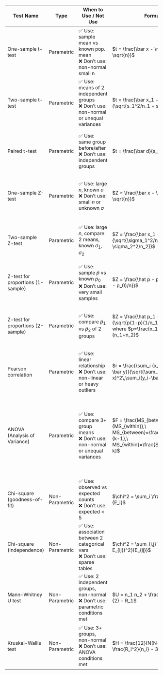 | Test Name                              | Type           | When to Use / Not Use                                                                 | Formula                                                                                                                            | Variables                                                                                                  | Example                                                                                                                         | Data Type             | Required Data                                |
|----------------------------------------|----------------|---------------------------------------------------------------------------------------|------------------------------------------------------------------------------------------------------------------------------------|------------------------------------------------------------------------------------------------------------|---------------------------------------------------------------------------------------------------------------------------------|-----------------------|-----------------------------------------------|
| One-sample t-test                      | Parametric     | ✅ Use: sample mean vs known pop. mean<br>❌ Don’t use: non-normal small n               | $t = \frac{\bar x - \mu_0}{s / \sqrt{n}}$                                                                                            | $\bar x$: sample mean<br>$\mu_0$: pop. mean<br>$s$: sample SD<br>$n$: sample size                           | “Is the average score of 30 students (mean = 75, s = 10) different from the passing mark of 70?”                              | Continuous            | one sample of raw values, known $\mu_0$       |
| Two-sample t-test                      | Parametric     | ✅ Use: means of 2 independent groups<br>❌ Don’t use: non-normal or unequal variances  | $t = \frac{\bar x_1 - \bar x_2}{\sqrt{s_1^2/n_1 + s_2^2/n_2}}$                                                                        | $\bar x_i$: group means<br>$s_i$: group SDs<br>$n_i$: group sizes                                         | “Compare blood pressure: Group A (n = 25, mean = 120 mmHg, s = 8) vs Group B (n = 30, mean = 125 mmHg)”                   | Continuous            | two independent samples of raw values         |
| Paired t-test                          | Parametric     | ✅ Use: same group before/after<br>❌ Don’t use: independent groups                     | $t = \frac{\bar d}{s_d / \sqrt{n}}$                                                                                                   | $\bar d$: mean of paired differences<br>$s_d$: SD of differences<br>$n$: number of pairs                  | “Did 20 patients lose weight? (mean change = −5 kg, SD = 2 kg across pairs)”                                                 | Continuous, paired    | paired differences of raw values              |
| One-sample Z-test                      | Parametric     | ✅ Use: large $n$, known $\sigma$<br>❌ Don’t use: small $n$ or unknown $\sigma$         | $Z = \frac{\bar x - \mu}{\sigma / \sqrt{n}}$                                                                                         | $\bar x$: sample mean<br>$\mu$: pop. mean<br>$\sigma$: pop. SD<br>$n$: sample size                        | “Test if average widget weight (n = 100, mean = 50.2 kg, known σ = 0.5 kg) equals 50 kg”                                     | Continuous            | one sample of raw values, known $\sigma$      |
| Two-sample Z-test                      | Parametric     | ✅ Use: large $n$, compare 2 means, known $\sigma_1,\sigma_2$                          | $Z = \frac{\bar x_1 - \bar x_2}{\sqrt{\sigma_1^2/n_1 + \sigma_2^2/n_2}}$                                                             | $\bar x_i$: sample means<br>$\sigma_i$: pop. SDs<br>$n_i$: sample sizes                                    | “Compare average yield: Farm A (n = 150, mean = 200 kg, σ = 15) vs Farm B (n = 180, mean = 190 kg, σ = 20)”              | Continuous            | two independent samples, known $\sigma$s      |
| Z-test for proportions (1-sample)      | Parametric     | ✅ Use: sample $\hat p$ vs known $p_0$<br>❌ Don’t use: very small samples              | $Z = \frac{\hat p - p_0}{\sqrt{p_0(1 - p_0)/n}}$                                                                                      | $\hat p$: sample proportion<br>$p_0$: pop. proportion<br>$n$: sample size                                  | “Is 65 % click-through (65/100 users) different from the industry rate of 60 %?”                                           | Proportion / binary   | one sample count of successes & $n$           |
| Z-test for proportions (2-sample)      | Parametric     | ✅ Use: compare $\hat p_1$ vs $\hat p_2$ of 2 groups                                   | $Z = \frac{\hat p_1 - \hat p_2}{\sqrt{p(1-p)(1/n_1 + 1/n_2)}}$, where $p=\frac{x_1+x_2}{n_1+n_2}$                                   | $\hat p_i$: sample props<br>$x_i$: successes<br>$n_i$: sizes<br>$p$: pooled prop                              | “Compare conversion: Version A (40/200 = 20 %) vs B (30/180≈16.7 %)”                                                       | Proportion / binary   | two groups with counts of successes & $n$     |
| Pearson correlation                    | Parametric     | ✅ Use: linear relationship<br>❌ Don’t use: non-linear or heavy outliers               | $r = \frac{\sum_i (x_i-\bar x)(y_i-\bar y)}{\sqrt{\sum_i(x_i-\bar x)^2\,\sum_i(y_i-\bar y)^2}}$                                      | $x_i,y_i$: paired data points<br>$\bar x,\bar y$: sample means                                            | “Correlation of height and weight measured in 50 individuals.”                                                           | Paired continuous     | paired raw values for $x$ & $y$               |
| ANOVA (Analysis of Variance)           | Parametric     | ✅ Use: compare 3+ group means<br>❌ Don’t use: non-normal or unequal variances        | $F = \frac{MS_{between}}{MS_{within}},\ MS_{between}=\frac{SS_{between}}{k-1},\ MS_{within}=\frac{SS_{within}}{N-k}$              | $SS_{between}$: sum of squares between groups<br>$SS_{within}$: sum of squares within groups<br>$k$: #groups<br>$N$: total obs | “Compare mean test scores for Classes A (n = 20), B (n = 22), C (n = 18).”                                              | Continuous, grouped   | raw values plus group labels (≥ 3 groups)     |
| Chi-square (goodness-of-fit)           | Non-Parametric | ✅ Use: observed vs expected counts<br>❌ Don’t use: expected < 5                         | $\chi^2 = \sum_i \frac{(O_i - E_i)^2}{E_i}$                                                                                          | $O_i$: observed count<br>$E_i$: expected count                                                            | “Is this die fair? Observed rolls {1:18,2:20,…,6:22} vs expected {20 each}”                                            | Categorical           | observed & expected frequency counts         |
| Chi-square (independence)              | Non-Parametric | ✅ Use: association between 2 categorical vars<br>❌ Don’t use: sparse tables           | $\chi^2 = \sum_{i,j} \frac{(O_{ij} - E_{ij})^2}{E_{ij}}$                                                                               | $O_{ij}$: observed in cell (i,j)<br>$E_{ij}$: expected in cell (i,j)                                         | “Survey: Gender (M/F) vs Preference (Yes/No), counts in a 2×2 table”                                                    | Categorical           | contingency table of counts                  |
| Mann-Whitney U test                    | Non-Parametric | ✅ Use: 2 independent groups, non-normal<br>❌ Don’t use: parametric conditions met    | $U = n_1 n_2 + \frac{n_1(n_1+1)}{2} - R_1$                                                                                            | $n_i$: sample sizes<br>$R_1$: sum of ranks for group 1                                                      | “Compare median stress scores: Day shift (n = 30) vs Night shift (n = 28).”                                             | Ordinal or continuous | two independent samples, ranked or raw values |
| Kruskal-Wallis test                    | Non-Parametric | ✅ Use: 3+ groups, non-normal<br>❌ Don’t use: ANOVA conditions met                     | $H = \frac{12}{N(N+1)}\sum_i \frac{R_i^2}{n_i} - 3(N+1)$                                                                                 | $R_i$: sum of ranks in group i<br>$n_i$: size of group i<br>$N$: total obs                                    | “Compare median satisfaction scores across Regions North (n = 25), South (n = 27), East (n = 23).”                         | Ordinal, grouped      | raw values plus group labels (≥ 3 groups)     |

